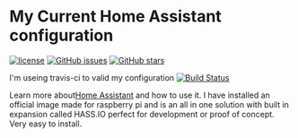 # My Current Home Assistant configuration

[![license](https://img.shields.io/github/license/mashape/apistatus.svg)](http://choosealicense.com/licenses/mit/)
[![GitHub issues](https://img.shields.io/github/issues/mikewebb70/home-assistant.svg)](https://github.com/adamrees89/home-assistant/issues)
[![GitHub stars](https://img.shields.io/github/stars/mikewebb70/home-assistant.svg)](https://github.com/adamrees89/home-assistant/stargazers)

I'm useing travis-ci to valid my configuration [![Build Status](https://travis-ci.org/mikewebb70/Home-AssistantConfig.svg?branch=master)](https://travis-ci.org/mikewebb70/Home-AssistantConfig)

Learn more about[Home Assistant](https://home-assistant.io/) and how to use it. I have installed an official image made for raspberry pi and is an all in one solution with built in expansion called HASS.IO perfect for development or proof of concept.  Very easy to install.
